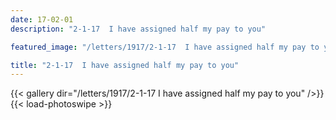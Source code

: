 ```yaml
---
date: 17-02-01
description: "2-1-17  I have assigned half my pay to you"

featured_image: "/letters/1917/2-1-17  I have assigned half my pay to you/Scan_20170420(0).jpg"

title: "2-1-17  I have assigned half my pay to you"
---
```


{{< gallery dir="/letters/1917/2-1-17  I have assigned half my pay to you" />}} {{< load-photoswipe >}}
